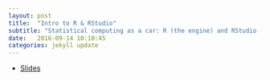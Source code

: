 ```yaml
---
layout: post
title:  "Intro to R & RStudio"
subtitle: "Statistical computing as a car: R (the engine) and RStudio (the dashboard)."
date:   2016-09-14 10:10:45
categories: jekyll update
---
```


* <a href = "{{ site.baseurl }}/assets/1-Tools/intro_to_R.html" target = "_blank">Slides</a>